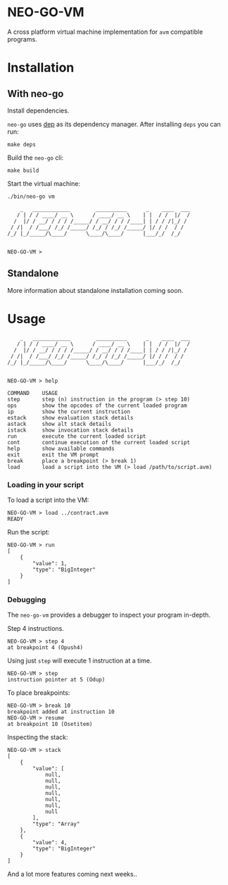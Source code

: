 # NEO-GO-VM

A cross platform virtual machine implementation for `avm` compatible programs. 

# Installation

## With neo-go
Install dependencies.

`neo-go` uses [dep](https://github.com/golang/dep) as its dependency manager. After installing `deps` you can run:

```
make deps
```

Build the `neo-go` cli:

```
make build
```

Start the virtual machine:

```
./bin/neo-go vm
```

```
    _   ____________        __________      _    ____  ___
   / | / / ____/ __ \      / ____/ __ \    | |  / /  |/  /
  /  |/ / __/ / / / /_____/ / __/ / / /____| | / / /|_/ /
 / /|  / /___/ /_/ /_____/ /_/ / /_/ /_____/ |/ / /  / /
/_/ |_/_____/\____/      \____/\____/      |___/_/  /_/


NEO-GO-VM >
```

## Standalone
More information about standalone installation coming soon.

# Usage

```
    _   ____________        __________      _    ____  ___
   / | / / ____/ __ \      / ____/ __ \    | |  / /  |/  /
  /  |/ / __/ / / / /_____/ / __/ / / /____| | / / /|_/ /
 / /|  / /___/ /_/ /_____/ /_/ / /_/ /_____/ |/ / /  / /
/_/ |_/_____/\____/      \____/\____/      |___/_/  /_/


NEO-GO-VM > help

COMMAND    USAGE
step       step (n) instruction in the program (> step 10)
ops        show the opcodes of the current loaded program
ip         show the current instruction
estack     show evaluation stack details
astack     show alt stack details
istack     show invocation stack details
run        execute the current loaded script
cont       continue execution of the current loaded script
help       show available commands
exit       exit the VM prompt
break      place a breakpoint (> break 1)
load       load a script into the VM (> load /path/to/script.avm)
```

### Loading in your script

To load a script into the VM:

```
NEO-GO-VM > load ../contract.avm
READY
```

Run the script:

```
NEO-GO-VM > run
[
    {
        "value": 1,
        "type": "BigInteger"
    }
]
```

### Debugging
The `neo-go-vm` provides a debugger to inspect your program in-depth.

Step 4 instructions.

```
NEO-GO-VM > step 4
at breakpoint 4 (Opush4)
```

Using just `step` will execute 1 instruction at a time.

```
NEO-GO-VM > step
instruction pointer at 5 (Odup)
```

To place breakpoints:

```
NEO-GO-VM > break 10
breakpoint added at instruction 10
NEO-GO-VM > resume
at breakpoint 10 (Osetitem)
```

Inspecting the stack:

```
NEO-GO-VM > stack
[
    {
        "value": [
            null,
            null,
            null,
            null,
            null,
            null,
            null
        ],
        "type": "Array"
    },
    {
        "value": 4,
        "type": "BigInteger"
    }
]
```

And a lot more features coming next weeks..
